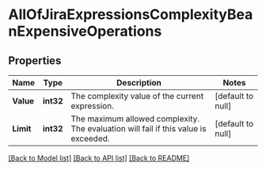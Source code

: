 # AllOfJiraExpressionsComplexityBeanExpensiveOperations

## Properties
Name | Type | Description | Notes
------------ | ------------- | ------------- | -------------
**Value** | **int32** | The complexity value of the current expression. | [default to null]
**Limit** | **int32** | The maximum allowed complexity. The evaluation will fail if this value is exceeded. | [default to null]

[[Back to Model list]](../README.md#documentation-for-models) [[Back to API list]](../README.md#documentation-for-api-endpoints) [[Back to README]](../README.md)


